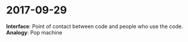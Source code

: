 # 2017-09-29

**Interface**: Point of contact between code and people who use the code.
**Analogy**: Pop machine
